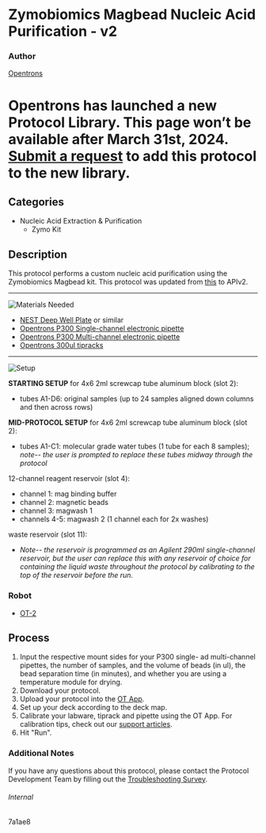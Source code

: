 # Zymobiomics Magbead Nucleic Acid Purification - v2

### Author
[Opentrons](https://opentrons.com/)


# Opentrons has launched a new Protocol Library. This page won’t be available after March 31st, 2024. [Submit a request](https://docs.google.com/forms/d/e/1FAIpQLSdYYp9QCKow4nn0KlCVsMS3HX0eJ0N9O7-erajKvcpT0lWbSg/viewform) to add this protocol to the new library.

## Categories
* Nucleic Acid Extraction & Purification
	* Zymo Kit

## Description
This protocol performs a custom nucleic acid purification using the Zymobiomics Magbead kit. This protocol was updated from [this](https://protocol-delivery.protocols.opentrons.com/protocol/0bdecb) to APIv2.

---
![Materials Needed](https://s3.amazonaws.com/opentrons-protocol-library-website/custom-README-images/001-General+Headings/materials.png)

* [NEST Deep Well Plate](https://labware.opentrons.com/nest_96_wellplate_2ml_deep?category=wellPlate) or similar
* [Opentrons P300 Single-channel electronic pipette](https://shop.opentrons.com/collections/ot-2-pipettes/products/single-channel-electronic-pipette?variant=5984549109789)
* [Opentrons P300 Multi-channel electronic pipette](https://shop.opentrons.com/collections/ot-2-pipettes/products/8-channel-electronic-pipette?variant=5984202489885)
* [Opentrons 300ul tipracks](https://shop.opentrons.com/collections/opentrons-tips/products/opentrons-300ul-tips)

---
![Setup](https://s3.amazonaws.com/opentrons-protocol-library-website/custom-README-images/001-General+Headings/Setup.png)

**STARTING SETUP** for 4x6 2ml screwcap tube aluminum block (slot 2):
* tubes A1-D6: original samples (up to 24 samples aligned down columns and then across rows)

**MID-PROTOCOL SETUP** for 4x6 2ml screwcap tube aluminum block (slot 2):
* tubes A1-C1: molecular grade water tubes (1 tube for each 8 samples); *note-- the user is prompted to replace these tubes midway through the protocol*

12-channel reagent reservoir (slot 4):
* channel 1: mag binding buffer
* channel 2: magnetic beads
* channel 3: magwash 1
* channels 4-5: magwash 2 (1 channel each for 2x washes)

waste reservoir (slot 11):
* *Note-- the reservoir is programmed as an Agilent 290ml single-channel reservoir, but the user can replace this with any reservoir of choice for containing the liquid waste throughout the protocol by calibrating to the top of the reservoir before the run.*

### Robot
* [OT-2](https://opentrons.com/ot-2)

## Process
1. Input the respective mount sides for your P300 single- ad multi-channel pipettes, the number of samples, and the volume of beads (in ul), the bead separation time (in minutes), and whether you are using a temperature module for drying.
2. Download your protocol.
3. Upload your protocol into the [OT App](https://opentrons.com/ot-app).
4. Set up your deck according to the deck map.
5. Calibrate your labware, tiprack and pipette using the OT App. For calibration tips, check out our [support articles](https://support.opentrons.com/en/collections/1559720-guide-for-getting-started-with-the-ot-2).
6. Hit "Run".

### Additional Notes
If you have any questions about this protocol, please contact the Protocol Development Team by filling out the [Troubleshooting Survey](https://protocol-troubleshooting.paperform.co/).

###### Internal
7a1ae8
